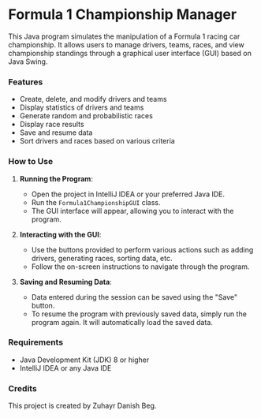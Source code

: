 # Formula 1 Championship Manager

This Java program simulates the manipulation of a Formula 1 racing car championship. It allows users to manage drivers, teams, races, and view championship standings through a graphical user interface (GUI) based on Java Swing.

### Features
- Create, delete, and modify drivers and teams
- Display statistics of drivers and teams
- Generate random and probabilistic races
- Display race results
- Save and resume data
- Sort drivers and races based on various criteria

### How to Use
1. **Running the Program**:
    - Open the project in IntelliJ IDEA or your preferred Java IDE.
    - Run the `Formula1ChampionshipGUI` class.
    - The GUI interface will appear, allowing you to interact with the program.

2. **Interacting with the GUI**:
    - Use the buttons provided to perform various actions such as adding drivers, generating races, sorting data, etc.
    - Follow the on-screen instructions to navigate through the program.

3. **Saving and Resuming Data**:
    - Data entered during the session can be saved using the "Save" button.
    - To resume the program with previously saved data, simply run the program again. It will automatically load the saved data.

### Requirements
- Java Development Kit (JDK) 8 or higher
- IntelliJ IDEA or any Java IDE

### Credits
This project is created by Zuhayr Danish Beg.
